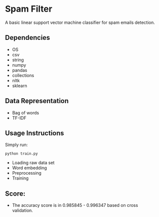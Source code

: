 # Spam Filter
A basic linear support vector machine classifier for spam emails detection.
## Dependencies
+ OS
+ csv
+ string
+ numpy
+ pandas
+ collections
+ nltk
+ sklearn
## Data Representation
+ Bag of words
+ TF-IDF
## Usage Instructions
Simply run:
```
python train.py
```
+ Loading raw data set
+ Word embedding
+ Preprocessing
+ Training

## Score:
+ The accuracy score is in 0.985845 - 0.996347 based on cross validation.
